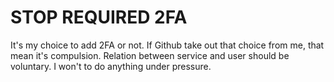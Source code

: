# STOP REQUIRED 2FA
It's my choice to add 2FA or not. If Github take out that choice from me, that mean it's compulsion.
Relation between service and user should be voluntary.
I won't to do anything under pressure.
